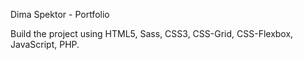 Dima Spektor - Portfolio

Build the project using HTML5, Sass, CSS3, CSS-Grid, CSS-Flexbox, JavaScript, PHP.
